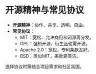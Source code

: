 # 开源精神与常见协议

- **开源精神**：协作、共享、透明、自由。
- **常见协议**：
  - MIT：宽松、允许商用和闭源再分发。
  - GPL：强制开源，衍生品也需开源。
  - Apache 2.0：宽松，专利条款友好。
  - BSD：类似MIT，条款更简洁。

选择协议时需结合项目需求和社区氛围。
